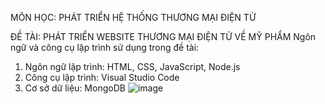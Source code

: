 MÔN HỌC: PHÁT TRIỂN HỆ THỐNG THƯƠNG MẠI ĐIỆN TỬ

ĐỀ TÀI: PHÁT TRIỂN WEBSITE THƯƠNG MẠI ĐIỆN TỬ VỀ MỸ PHẨM
Ngôn ngữ và công cụ lập trình sử dụng trong đề tài:
1. Ngôn ngữ lập trình: HTML, CSS, JavaScript, Node.js
2. Công cụ lập trình: Visual Studio Code
3. Cơ sở dữ liệu: MongoDB
![image](https://github.com/user-attachments/assets/44a08e0e-a07e-4555-bd90-5b5b22772685)
